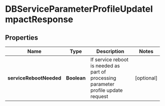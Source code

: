 

# DBServiceParameterProfileUpdateImpactResponse


## Properties

Name | Type | Description | Notes
------------ | ------------- | ------------- | -------------
**serviceRebootNeeded** | **Boolean** | If service reboot is needed as part of processing parameter profile update request |  [optional]



